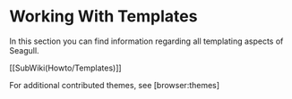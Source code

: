 <!-- Name: Howto/Templates -->
<!-- Version: 2 -->
<!-- Last-Modified: 2006/12/01 18:43:34 -->
<!-- Author: demian -->
# Working With Templates

In this section you can find information regarding all templating aspects of Seagull.

[[SubWiki(Howto/Templates)]]

For additional contributed themes, see [browser:themes]
